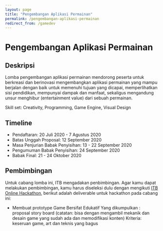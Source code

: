 ```yaml
---
layout: page
title: "Pengembangan Aplikasi Permainan"
permalink: /pengembangan-aplikasi-permainan
redirect_from: /gamedev
---
```


# Pengembangan Aplikasi Permainan

## Deskripsi
Lomba pengembangan aplikasi permainan mendorong peserta untuk berkreasi dan berinovasi mengembangkan aplikasi permainan yang mampu berjalan dengan baik untuk memenuhi tujuan yang dicapai, memperlihatkan sisi pendidikan, mempunyai dampak dan manfaat, sekaligus mengandung unsur menghibur (entertainment value) dari sebuah permainan.

Skill set: Creativity, Programming, Game Engine, Visual Design

## Timeline
- Pendaftaran: 20 Juli 2020 - 7 Agustus 2020
- Batas Unggah Proposal: 12 September 2020
- Masa Penjurian Babak Penyisihan: 13 - 22 September 2020
- Pengumuman Babak Penyisihan: 24 September 2020
- Babak Final: 21 - 24 Oktober 2020

## Pembimbingan

Untuk cabang lomba ini, ITB mengadakan penbimbingan. Agar kamu dapat melakukan pembimbingan, kamu harus diseleksi dulu dengan mengikuti [ITB Online Hackathon](hackathon), berikut adalah deliverable untuk hackathon pada cabang ini:

- Membuat prototype Game Bersifat Edukatif
Yang dikumpulkan : proposal story board
(catatan: bisa dengan mengambil mekanik dan desain game yang sudah ada dan memodifikasi konten)
Kriteria: keseruan game, art dan teknis yang bagus

